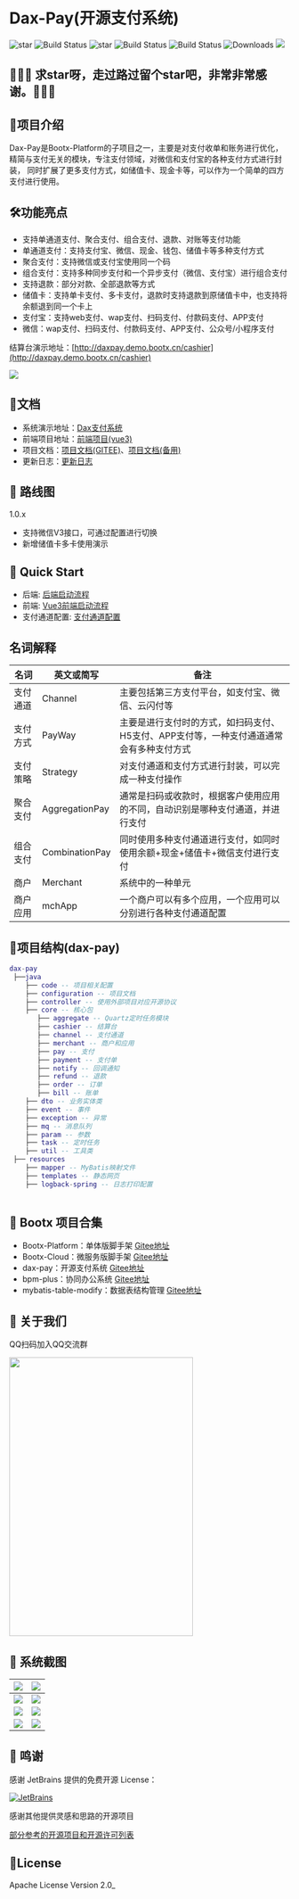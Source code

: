 # Dax-Pay(开源支付系统)

<p>
 <img src='https://gitee.com/bootx/bootx-platform/badge/star.svg?theme=dark' alt='star'/>
 <img src="https://img.shields.io/badge/Boot%20Platform-1.3.2-success.svg" alt="Build Status"/>
 <img src='https://gitee.com/bootx/dax-pay/badge/star.svg?theme=dark' alt='star'/>
 <img src="https://img.shields.io/badge/Dax%20Pay-1.0.0-success.svg" alt="Build Status"/>
 <img src="https://img.shields.io/badge/Author-Bootx-orange.svg" alt="Build Status"/>
 <img src="https://img.shields.io/badge/Spring%20Boot-2.7.x-blue.svg" alt="Downloads"/>
 <img src="https://img.shields.io/badge/license-Apache%20License%202.0-green.svg"/>
</p>

## 🙏🙏🙏 求star呀，走过路过留个star吧，非常非常感谢。🙏🙏🙏

## 🍈项目介绍

Dax-Pay是Bootx-Platform的子项目之一，主要是对支付收单和账务进行优化，精简与支付无关的模块，专注支付领域，对微信和支付宝的各种支付方式进行封装，
同时扩展了更多支付方式，如储值卡、现金卡等，可以作为一个简单的四方支付进行使用。

## 🛠️功能亮点
- 支持单通道支付、聚合支付、组合支付、退款、对账等支付功能
- 单通道支付：支持支付宝、微信、现金、钱包、储值卡等多种支付方式
- 聚合支付：支持微信或支付宝使用同一个码
- 组合支付：支持多种同步支付和一个异步支付（微信、支付宝）进行组合支付
- 支持退款：部分对款、全部退款等方式
- 储值卡：支持单卡支付、多卡支付，退款时支持退款到原储值卡中，也支持将余额退到同一个卡上
- 支付宝：支持web支付、wap支付、扫码支付、付款码支付、APP支付
- 微信：wap支付、扫码支付、付款码支付、APP支付、公众号/小程序支付

结算台演示地址：[http://daxpay.demo.bootx.cn/cashier](http://daxpay.demo.bootx.cn/cashier)

![](https://oscimg.oschina.net/oscnet/up-9f0044b76071d5a7f598ceab591c5fedb02.png)

## 🍒文档
- 系统演示地址：[Dax支付系统](http://daxpay.demo.bootx.cn/)
- 前端项目地址：[前端项目(vue3)](https://gitee.com/bootx/dax-pay-ui)
- 项目文档：[项目文档(GITEE)](https://bootx.gitee.io/)、[项目文档(备用)](https://daxpay.doc.bootx.cn/)
- 更新日志：[更新日志](./_doc/ChangeLog.md)

## 🍎 路线图
1.0.x
- 支持微信V3接口，可通过配置进行切换
- 新增储值卡多卡使用演示

## 🥂 Quick Start

- 后端: [后端启动流程](https://https://daxpay.doc.bootx.cn/)
- 前端: [Vue3前端启动流程](https://https://daxpay.doc.bootx.cn/)
- 支付通道配置: [支付通道配置](https://https://daxpay.doc.bootx.cn/)

## 名词解释

| 名词   | 英文或简写          | 备注                                             |
|------|----------------|------------------------------------------------|
| 支付通道 | Channel        | 主要包括第三方支付平台，如支付宝、微信、云闪付等                       |
| 支付方式 | PayWay         | 主要是进行支付时的方式，如扫码支付、H5支付、APP支付等，一种支付通道通常会有多种支付方式 |
| 支付策略 | Strategy       | 对支付通道和支付方式进行封装，可以完成一种支付操作                      |
| 聚合支付 | AggregationPay | 通常是扫码或收款时，根据客户使用应用的不同，自动识别是哪种支付通道，并进行支付        |
| 组合支付 | CombinationPay | 同时使用多种支付通道进行支付，如同时使用余额+现金+储值卡+微信支付进行支付         |
| 商户   | Merchant       | 系统中的一种单元                                       |
| 商户应用 | mchApp         | 一个商户可以有多个应用，一个应用可以分别进行各种支付通道配置                 |

## 🥞项目结构(dax-pay)
```lua
dax-pay
 ├──java
    ├── code -- 项目相关配置
    ├── configuration -- 项目文档
    ├── controller -- 使用外部项目对应开源协议
    ├── core -- 核心包
       ├── aggregate -- Quartz定时任务模块
       ├── cashier -- 结算台
       ├── channel -- 支付通道
       ├── merchant -- 商户和应用
       ├── pay -- 支付
       ├── payment -- 支付单
       ├── notify -- 回调通知
       ├── refund -- 退款
       ├── order -- 订单
       ├── bill -- 账单
    ├── dto -- 业务实体类
    ├── event -- 事件
    ├── exception -- 异常
    ├── mq -- 消息队列
    ├── param -- 参数
    ├── task -- 定时任务
    ├── util -- 工具类
 ├── resources
    ├── mapper -- MyBatis映射文件
    ├── templates -- 静态网页
    ├── logback-spring -- 日志打印配置
    
```
##  🥂 Bootx 项目合集
- Bootx-Platform：单体版脚手架 [Gitee地址](https://gitee.com/bootx/bootx-platform)
- Bootx-Cloud：微服务版脚手架 [Gitee地址](https://gitee.com/bootx/bootx-cloud)
- dax-pay：开源支付系统 [Gitee地址](https://gitee.com/bootx/daxpay)
- bpm-plus：协同办公系统 [Gitee地址](https://gitee.com/bootx/bpm-plus)
- mybatis-table-modify：数据表结构管理 [Gitee地址](https://gitee.com/bootx/mybatis-table-modify)

##  🥪 关于我们

QQ扫码加入QQ交流群
<p>

<img src="https://oscimg.oschina.net/oscnet/up-ac1a8f8221203de2b5cbc6a461a26199b95.jpg" width = "330" height = "500"/>
</p>

## 💾 系统截图
|  ![](https://oscimg.oschina.net/oscnet/up-8be45e5ae3fb03db65345c48406fd03d351.png) |  ![](https://oscimg.oschina.net/oscnet/up-640fc184bab96c843c0b22fb3750687ff8b.png) |
|---|---|
|  ![](https://oscimg.oschina.net/oscnet/up-6b5457b481896129aab9c00c2b3b7a4a227.png) |  ![](https://oscimg.oschina.net/oscnet/up-3e79040cf91ebafa098bdea2198400a61fc.png) |
|  ![](https://oscimg.oschina.net/oscnet/up-be5961c8e88c4167f427bb70964458d8a68.png) |  ![](https://oscimg.oschina.net/oscnet/up-4e72e3f971cbe5fada18dfdf7d8960e4eec.png) |
|  ![](https://oscimg.oschina.net/oscnet/up-8c1774be39b72f6db111a2a66e39e74733e.png) |  ![](https://oscimg.oschina.net/oscnet/up-bb20d6fc035a908e4fdf86fb04830996fcc.png) |

## 🍻 鸣谢
感谢 JetBrains 提供的免费开源 License：

[![JetBrains](https://oscimg.oschina.net/oscnet/up-4aab9fa8bc769295b48c888d93e71320d93.png)](https://www.jetbrains.com/?from=bootx)

感谢其他提供灵感和思路的开源项目

[部分参考的开源项目和开源许可列表](./_license/LICENSE.md)


## 🍷License

Apache License Version 2.0_
